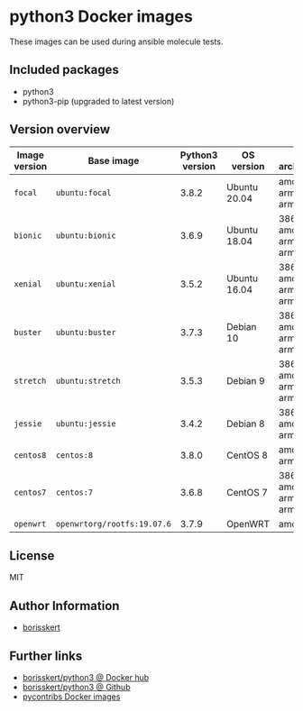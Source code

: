 # python3 Docker images

These images can be used during ansible molecule tests.

## Included packages

* python3
* python3-pip (upgraded to latest version)

## Version overview

| Image version | Base image | Python3 version | OS version | CPU architecture |
|---------------|------------|-----------------|------------|------------------|
| `focal`       | `ubuntu:focal` | 3.8.2       | Ubuntu 20.04 | amd64, arm/v7, arm64/v8 |
| `bionic`      | `ubuntu:bionic` | 3.6.9      | Ubuntu 18.04 | 386, amd64, arm/v7, arm64/v8 |
| `xenial`      | `ubuntu:xenial` | 3.5.2      | Ubuntu 16.04 | 386, amd64, arm/v7, arm64/v8 |
| `buster`      | `ubuntu:buster` | 3.7.3      | Debian 10    | 386, amd64, arm/v7, arm64/v8 |
| `stretch`     | `ubuntu:stretch` | 3.5.3     | Debian 9     | 386, amd64, arm/v7, arm64/v8 |
| `jessie`      | `ubuntu:jessie`  | 3.4.2     | Debian 8     | 386, amd64, arm/v7 |
| `centos8`     | `centos:8`       | 3.8.0     | CentOS 8     | amd64, arm64/v8 |
| `centos7`     | `centos:7`       | 3.6.8     | CentOS 7     | 386, amd64, arm/v7, arm64/v8 |
| `openwrt`     | `openwrtorg/rootfs:19.07.6` | 3.7.9 | OpenWRT | amd64 |

## License

MIT

## Author Information

* [borisskert](https://github.com/borisskert)

## Further links

* [borisskert/python3 @ Docker hub](https://hub.docker.com/r/borisskert/python3)
* [borisskert/python3 @ Github](https://github.com/borisskert/docker-python3)
* [pycontribs Docker images](https://hub.docker.com/u/pycontribs)
